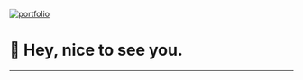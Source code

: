 <!--
**kordiakmat/kordiakmat** is a ✨ _special_ ✨ repository because its `README.md` (this file) appears on your GitHub profile.

Here are some ideas to get you started:

- 🔭 I’m currently working on ...
- 🌱 I’m currently learning ...
- 👯 I’m looking to collaborate on ...
- 🤔 I’m looking for help with ...
- 💬 Ask me about ...
- 📫 How to reach me: ...
- 😄 Pronouns: ...
- ⚡ Fun fact: ...
-->

[<img alt="portfolio" src="https://img.shields.io/badge/-kordiakmat@gmail.com-D14836?style=flat-square&logo=gmail&logoColor=white"/>](mailto:kordiakmat@gmail.com)

<h1>👋 Hey, nice to see you.</h1>

<!--https://user-images.githubusercontent.com/5713670/87202985-820dcb80-c2b6-11ea-9f56-7ec461c497c3.gif-->
<!--<p>Welcome to my page! </br> I'm <b>Mateusz</b>, Front-end Development passionate living in <img src="https://image.flaticon.com/icons/svg/321/321255.svg" width="13"/>  <b>Poznań, Poland</b></p>-->


----------
